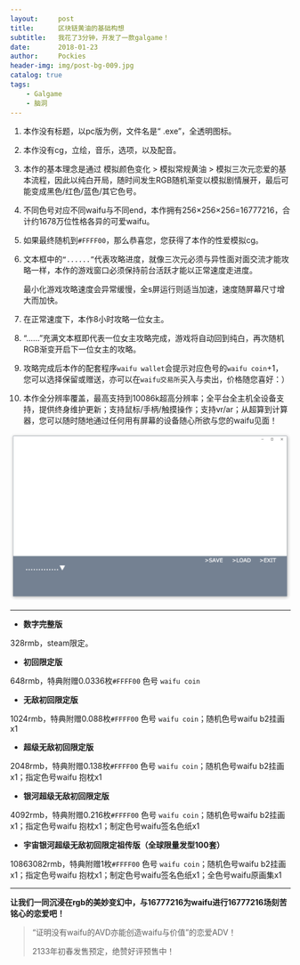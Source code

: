 ```yaml
---
layout:     post
title:      区块链黄油的基础构想
subtitle:   我花了3分钟，开发了一款galgame！
date:       2018-01-23
author:     Pockies
header-img: img/post-bg-009.jpg
catalog: true
tags:
    - Galgame
    - 脑洞
---
```



1. 本作没有标题，以pc版为例，文件名是“     .exe”，全透明图标。

2. 本作没有cg，立绘，音乐，选项，以及配音。

3. 本作的基本理念是通过 模拟颜色变化 > 模拟常规黄油 > 模拟三次元恋爱的基本流程，因此以纯白开局，随时间发生RGB随机渐变以模拟剧情展开，最后可能变成黑色/红色/蓝色/其它色号。

4. 不同色号对应不同waifu与不同end，本作拥有256×256×256=16777216，合计约1678万位性格各异的可爱waifu。

5. 如果最终随机到`#FFFF00`，那么恭喜您，您获得了本作的性爱模拟cg。

6. 文本框中的`“......”`代表攻略进度，就像三次元必须与异性面对面交流才能攻略一样，本作的游戏窗口必须保持前台活跃才能以正常速度走进度。

   最小化游戏攻略速度会异常缓慢，全s屏运行则适当加速，速度随屏幕尺寸增大而加快。

7. 在正常速度下，本作8小时攻略一位女主。

8. “......”充满文本框即代表一位女主攻略完成，游戏将自动回到纯白，再次随机RGB渐变开启下一位女主的攻略。

9. 攻略完成后本作的配套程序`waifu wallet`会提示对应色号的`waifu coin`+1，您可以选择保留或赠送，亦可以在`waifu交易所`买入与卖出，价格随您喜好：）

10. 本作全分辨率覆盖，最高支持到10086k超高分辨率；全平台全主机全设备支持，提供终身维护更新；支持鼠标/手柄/触摸操作；支持vr/ar；从超算到计算器，您可以随时随地通过任何用有屏幕的设备随心所欲与您的waifu见面！


![](https://raw.githubusercontent.com/Pockies/pic/master/741f9461gy1fnqkq85dnqj210g0lr3z0.jpg)

---

- **数字完整版**

328rmb，steam限定。

- **初回限定版**

648rmb，特典附赠0.0336枚`#FFFF00` 色号 `waifu coin`

- **无敌初回限定版**

1024rmb，特典附赠0.088枚`#FFFF00` 色号 `waifu coin`；随机色号waifu b2挂画x1

- **超级无敌初回限定版**

2048rmb，特典附赠0.138枚`#FFFF00` 色号 `waifu coin`；随机色号waifu b2挂画x1；指定色号waifu 抱枕x1

- **银河超级无敌初回限定版**

4092rmb，特典附赠0.216枚`#FFFF00` 色号 `waifu coin`；随机色号waifu b2挂画x1；指定色号waifu 抱枕x1；制定色号waifu签名色纸x1

- **宇宙银河超级无敌初回限定祖传版（全球限量发型100套）**

10863082rmb，特典附赠1枚`#FFFF00` 色号 `waifu coin`；随机色号waifu b2挂画x1；指定色号waifu 抱枕x1；制定色号waifu签名色纸x1；全色号waifu原画集x1

---

**让我们一同沉浸在rgb的美妙变幻中，与16777216为waifu进行16777216场刻苦铭心的恋爱吧！**

> “证明没有waifu的AVD亦能创造waifu与价值”的恋爱ADV！
>
> 2133年初春发售预定，绝赞好评预售中！